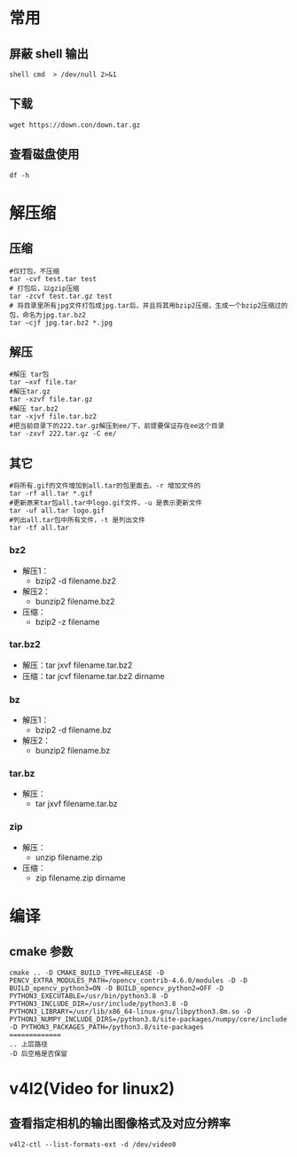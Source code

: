 # 常用

## 屏蔽 shell 输出

```shell
shell cmd  > /dev/null 2>&1
```

## 下载

```shell
wget https://down.con/down.tar.gz
```

## 查看磁盘使用

```shell
df -h
```



# 解压缩

## 压缩

```shell
#仅打包，不压缩
tar -cvf test.tar test
# 打包后，以gzip压缩
tar -zcvf test.tar.gz test
# 将目录里所有jpg文件打包成jpg.tar后，并且将其用bzip2压缩，生成一个bzip2压缩过的包，命名为jpg.tar.bz2
tar –cjf jpg.tar.bz2 *.jpg 
```

## 解压

```shell
#解压 tar包
tar –xvf file.tar
#解压tar.gz
tar -xzvf file.tar.gz
#解压 tar.bz2
tar -xjvf file.tar.bz2   
#把当前目录下的222.tar.gz解压到ee/下，前提要保证存在ee这个目录
tar -zxvf 222.tar.gz -C ee/
```

## 其它

```shell
#将所有.gif的文件增加到all.tar的包里面去。-r 增加文件的
tar -rf all.tar *.gif 
#更新原来tar包all.tar中logo.gif文件，-u 是表示更新文件
tar -uf all.tar logo.gif 
#列出all.tar包中所有文件，-t 是列出文件
tar -tf all.tar 
```

### bz2

- 解压1：
  - bzip2 -d filename.bz2
- 解压2：
  - bunzip2 filename.bz2
- 压缩：
  - bzip2 -z filename

### tar.bz2

- 解压：tar jxvf filename.tar.bz2
- 压缩：tar jcvf filename.tar.bz2 dirname

### bz

- 解压1：
  - bzip2 -d filename.bz
- 解压2：
  - bunzip2 filename.bz

### tar.bz

- 解压：
  - tar jxvf filename.tar.bz

### zip

- 解压：
  - unzip filename.zip
- 压缩：
  - zip filename.zip dirname

# 编译

## cmake 参数

```shell
cmake .. -D CMAKE_BUILD_TYPE=RELEASE -D PENCV_EXTRA_MODULES_PATH=/opencv_contrib-4.6.0/modules -D -D BUILD_opencv_python3=ON -D BUILD_opencv_python2=OFF -D PYTHON3_EXECUTABLE=/usr/bin/python3.8 -D PYTHON3_INCLUDE_DIR=/usr/include/python3.8 -D PYTHON3_LIBRARY=/usr/lib/x86_64-linux-gnu/libpython3.8m.so -D PYTHON3_NUMPY_INCLUDE_DIRS=/python3.8/site-packages/numpy/core/include -D PYTHON3_PACKAGES_PATH=/python3.8/site-packages
=============
.. 上层路径
-D 后空格是否保留
```

# v4l2(Video for linux2)

## 查看指定相机的输出图像格式及对应分辨率

```shell
v4l2-ctl --list-formats-ext -d /dev/video0	
```
